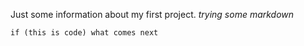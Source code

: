 Just some information about my first project. 
*trying some markdown*

```if (this is code) what comes next```
